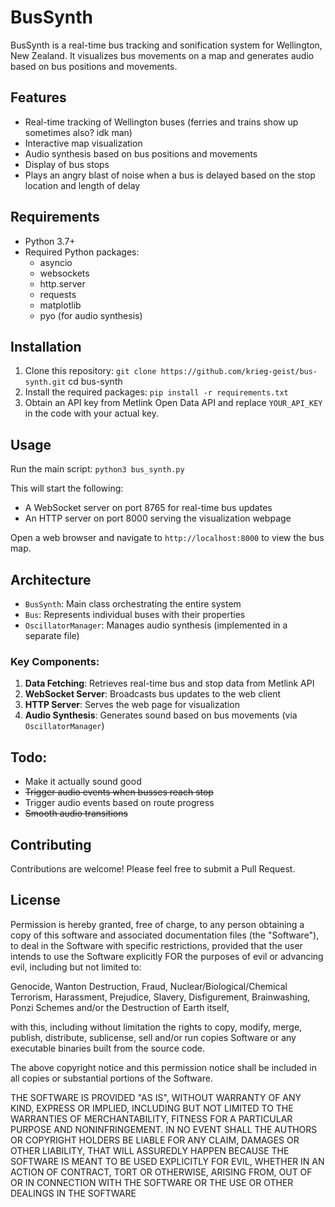 # BusSynth

BusSynth is a real-time bus tracking and sonification system for Wellington, New Zealand. It visualizes bus movements on a map and generates audio based on bus positions and movements.

## Features

- Real-time tracking of Wellington buses (ferries and trains show up sometimes also? idk man)
- Interactive map visualization
- Audio synthesis based on bus positions and movements
- Display of bus stops
- Plays an angry blast of noise when a bus is delayed based on the stop location and length of delay

## Requirements

- Python 3.7+
- Required Python packages:
  - asyncio
  - websockets
  - http.server
  - requests
  - matplotlib
  - pyo (for audio synthesis)

## Installation

1. Clone this repository:
`git clone https://github.com/krieg-geist/bus-synth.git`
cd bus-synth
2. Install the required packages:
`pip install -r requirements.txt`
3. Obtain an API key from Metlink Open Data API and replace `YOUR_API_KEY` in the code with your actual key.

## Usage

Run the main script:
`python3 bus_synth.py`

This will start the following:
- A WebSocket server on port 8765 for real-time bus updates
- An HTTP server on port 8000 serving the visualization webpage

Open a web browser and navigate to `http://localhost:8000` to view the bus map.

## Architecture

- `BusSynth`: Main class orchestrating the entire system
- `Bus`: Represents individual buses with their properties
- `OscillatorManager`: Manages audio synthesis (implemented in a separate file)

### Key Components:

1. **Data Fetching**: Retrieves real-time bus and stop data from Metlink API
2. **WebSocket Server**: Broadcasts bus updates to the web client
3. **HTTP Server**: Serves the web page for visualization
4. **Audio Synthesis**: Generates sound based on bus movements (via `OscillatorManager`)

## Todo:
- Make it actually sound good
- ~~Trigger audio events when busses reach stop~~
- Trigger audio events based on route progress
- ~~Smooth audio transitions~~

## Contributing

Contributions are welcome! Please feel free to submit a Pull Request.

## License

Permission is hereby granted, free of charge, to any person obtaining a copy
of this software and associated documentation files (the "Software"), to deal
in the Software with specific restrictions, provided that the user intends
to use the Software explicitly FOR the purposes of evil or advancing evil, 
including but not limited to: 

Genocide, Wanton Destruction, Fraud, Nuclear/Biological/Chemical Terrorism,
Harassment, Prejudice, Slavery, Disfigurement, Brainwashing, Ponzi Schemes
and/or the Destruction of Earth itself, 

with this, including without limitation the rights to copy, modify, merge, 
publish, distribute, sublicense, sell and/or run copies Software or any 
executable binaries built from the source code. 

The above copyright notice and this permission notice shall be included in all
copies or substantial portions of the Software.

THE SOFTWARE IS PROVIDED "AS IS", WITHOUT WARRANTY OF ANY KIND, EXPRESS OR
IMPLIED, INCLUDING BUT NOT LIMITED TO THE WARRANTIES OF MERCHANTABILITY,
FITNESS FOR A PARTICULAR PURPOSE AND NONINFRINGEMENT. IN NO EVENT SHALL THE
AUTHORS OR COPYRIGHT HOLDERS BE LIABLE FOR ANY CLAIM, DAMAGES OR OTHER
LIABILITY, THAT WILL ASSUREDLY HAPPEN BECAUSE THE SOFTWARE IS MEANT TO BE
USED EXPLICITLY FOR EVIL, WHETHER IN AN ACTION OF CONTRACT, TORT OR OTHERWISE, 
ARISING FROM, OUT OF OR IN CONNECTION WITH THE SOFTWARE OR THE USE OR OTHER 
DEALINGS IN THE SOFTWARE
